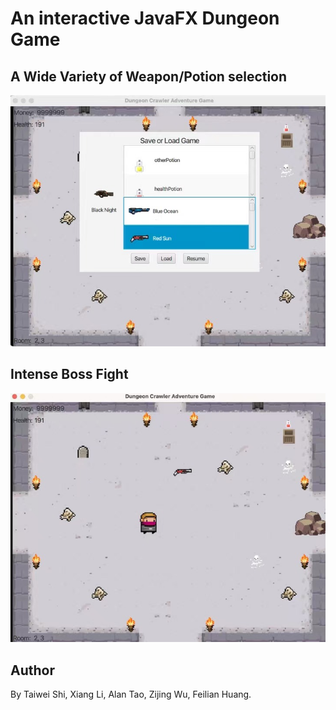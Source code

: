 # An interactive JavaFX Dungeon Game

## A Wide Variety of Weapon/Potion selection
![demo1](demo_images/demo1.jpg)

## Intense Boss Fight
![demo2](demo_images/demo2.jpg)

## Author
By Taiwei Shi, Xiang Li, Alan Tao, Zijing Wu, Feilian Huang.

